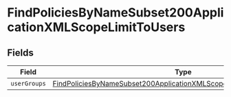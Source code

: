 # FindPoliciesByNameSubset200ApplicationXMLScopeLimitToUsers


## Fields

| Field                                                                                                                                                                     | Type                                                                                                                                                                      | Required                                                                                                                                                                  | Description                                                                                                                                                               |
| ------------------------------------------------------------------------------------------------------------------------------------------------------------------------- | ------------------------------------------------------------------------------------------------------------------------------------------------------------------------- | ------------------------------------------------------------------------------------------------------------------------------------------------------------------------- | ------------------------------------------------------------------------------------------------------------------------------------------------------------------------- |
| `userGroups`                                                                                                                                                              | [FindPoliciesByNameSubset200ApplicationXMLScopeLimitToUsersUserGroups](../../models/operations/findpoliciesbynamesubset200applicationxmlscopelimittousersusergroups.md)[] | :heavy_minus_sign:                                                                                                                                                        | N/A                                                                                                                                                                       |